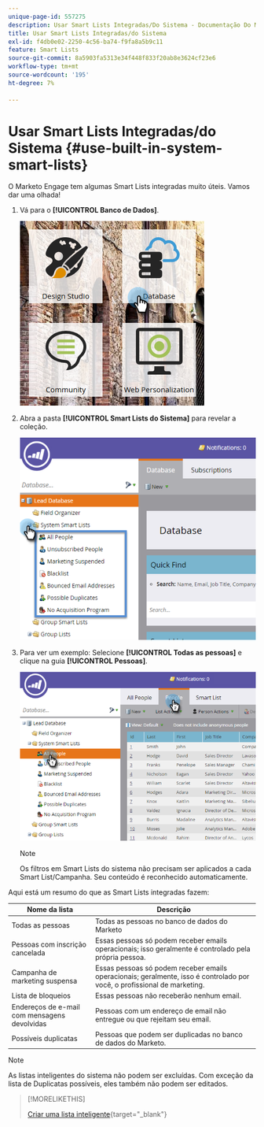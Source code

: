 ```yaml
---
unique-page-id: 557275
description: Usar Smart Lists Integradas/Do Sistema - Documentação Do Marketo - Documentação Do Produto
title: Usar Smart Lists Integradas/do Sistema
exl-id: f4db0e02-2250-4c56-ba74-f9fa8a5b9c11
feature: Smart Lists
source-git-commit: 8a5903fa5313e34f448f833f20ab8e3624cf23e6
workflow-type: tm+mt
source-wordcount: '195'
ht-degree: 7%

---
```


# Usar Smart Lists Integradas/do Sistema {#use-built-in-system-smart-lists}

O Marketo Engage tem algumas Smart Lists integradas muito úteis. Vamos dar uma olhada!

1. Vá para o **[!UICONTROL Banco de Dados]**.

   ![](assets/db.png)

1. Abra a pasta **[!UICONTROL Smart Lists do Sistema]** para revelar a coleção.

   ![](assets/two.png)

1. Para ver um exemplo: Selecione **[!UICONTROL Todas as pessoas]** e clique na guia **[!UICONTROL Pessoas]**.

   ![](assets/three.png)

   >[!NOTE]
   >
   >Os filtros em Smart Lists do sistema não precisam ser aplicados a cada Smart List/Campanha. Seu conteúdo é reconhecido automaticamente.

Aqui está um resumo do que as Smart Lists integradas fazem:

| Nome da lista | Descrição |
|---|---|
| Todas as pessoas | Todas as pessoas no banco de dados do Marketo |
| Pessoas com inscrição cancelada | Essas pessoas só podem receber emails operacionais; isso geralmente é controlado pela própria pessoa. |
| Campanha de marketing suspensa | Essas pessoas só podem receber emails operacionais; geralmente, isso é controlado por você, o profissional de marketing. |
| Lista de bloqueios | Essas pessoas não receberão nenhum email. |
| Endereços de e-mail com mensagens devolvidas | Pessoas com um endereço de email não entregue ou que rejeitam seu email. |
| Possíveis duplicatas | Pessoas que podem ser duplicadas no banco de dados do Marketo. |

>[!NOTE]
>
>As listas inteligentes do sistema não podem ser excluídas. Com exceção da lista de Duplicatas possíveis, eles também não podem ser editados.

>[!MORELIKETHIS]
>
>[Criar uma lista inteligente](/help/marketo/product-docs/core-marketo-concepts/smart-lists-and-static-lists/creating-a-smart-list/create-a-smart-list.md){target="_blank"}
